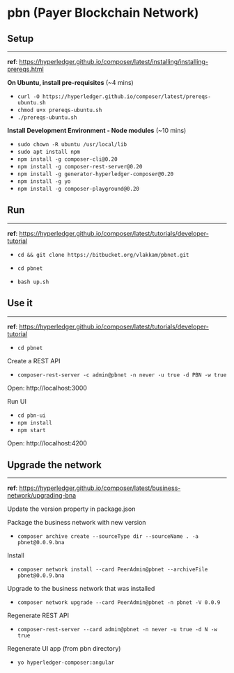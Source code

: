 # pbn (Payer Blockchain Network)

## Setup
---

**ref**: https://hyperledger.github.io/composer/latest/installing/installing-prereqs.html

**On Ubuntu, install pre-requisites** (~4 mins) 

- `curl -O https://hyperledger.github.io/composer/latest/prereqs-ubuntu.sh`
- `chmod u+x prereqs-ubuntu.sh`
- `./prereqs-ubuntu.sh`

**Install Development Environment - Node modules** (~10 mins)

- `sudo chown -R ubuntu /usr/local/lib`
- `sudo apt install npm`
- `npm install -g composer-cli@0.20`
- `npm install -g composer-rest-server@0.20`
- `npm install -g generator-hyperledger-composer@0.20`
- `npm install -g yo`
- `npm install -g composer-playground@0.20`

## Run
---

**ref**: https://hyperledger.github.io/composer/latest/tutorials/developer-tutorial

- `cd && git clone https://bitbucket.org/vlakkam/pbnet.git`

- `cd pbnet`
- `bash up.sh`

## Use it 
---

**ref**: https://hyperledger.github.io/composer/latest/tutorials/developer-tutorial


- `cd pbnet`

Create a REST API

- `composer-rest-server -c admin@pbnet -n never -u true -d PBN -w true`

Open: http://localhost:3000 

Run UI 

- `cd pbn-ui`
- `npm install`
- `npm start`

Open: http://localhost:4200 


## Upgrade the network
---
**ref**: https://hyperledger.github.io/composer/latest/business-network/upgrading-bna

Update the version property in package.json

Package the business network with new version

- `composer archive create --sourceType dir --sourceName . -a pbnet@0.0.9.bna`

Install

- `composer network install --card PeerAdmin@pbnet --archiveFile pbnet@0.0.9.bna`

Upgrade to the business network that was installed

- `composer network upgrade --card PeerAdmin@pbnet -n pbnet -V 0.0.9`

Regenerate REST API

- `composer-rest-server --card admin@pbnet -n never -u true -d N -w true`

Regenerate UI app (from pbn directory)

- `yo hyperledger-composer:angular`

